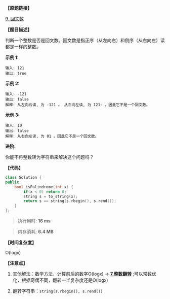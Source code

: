 **【原题链接】**

[9. 回文数](https://leetcode-cn.com/problems/palindrome-number/)

**【题目描述】**

判断一个整数是否是回文数。回文数是指正序（从左向右）和倒序（从右向左）读都是一样的整数。

**示例 1:**

```text
输入: 121
输出: true
```

**示例 2:**

```text
输入: -121
输出: false
解释: 从左向右读, 为 -121 。 从右向左读, 为 121- 。因此它不是一个回文数。
```

**示例 3:**

```text
输入: 10
输出: false
解释: 从右向左读, 为 01 。因此它不是一个回文数。
```

**进阶:**

你能不将整数转为字符串来解决这个问题吗？

**【代码】**

```cpp
class Solution {
public:
    bool isPalindrome(int x) {
        if(x < 0) return 0;
        string s = to_string(x);
        return s == string(s.rbegin(), s.rend());
    }
};
```

> 执行用时: **16 ms**

> 内存消耗: **6.4 MB**

**【时间复杂度】**

O(logx) 

**【注意点】**

1. 其他解法：数学方法，计算前后的数字O(logx) -> [__7.整数翻转__](https://www.teambition.com/project/5faf7e98dcef8aaa0ba28666/app/5eba5fba6a92214d420a3219/workspaces/5faf7e985ad2c700462acaf0/docs/5fb37cffeaa1190001d7e531) ;可以常数优化，根据奇偶不同，翻转一半复杂度还是O(logx)

1. 翻转字符串：`string(s.rbegin(), s.rend())`


